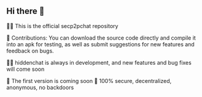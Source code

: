 ## Hi there 👋
🙋‍♀️ This is the official secp2pchat repository

🌈 Contributions: You can download the source code directly and compile it into an apk for testing, as well as submit suggestions for new features and feedback on bugs.

👩‍💻 hiddenchat is always in development, and new features and bug fixes will come soon

🍿 The first version is coming soon 🧙 100% secure, decentralized, anonymous, no backdoors
<!--


